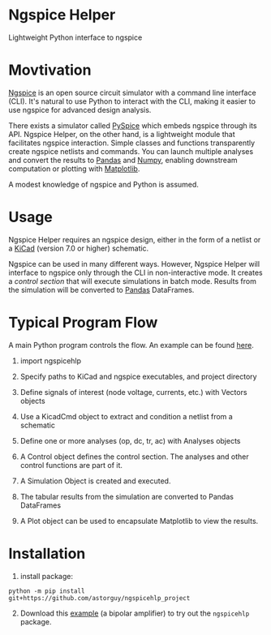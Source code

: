 # Ngspice Helper
Lightweight Python interface to ngspice

# Movtivation
[Ngspice](https://ngspice.sourceforge.io/) is an open source circuit simulator with a command line interface (CLI). It's natural to use Python to interact with the CLI, making it easier to use ngspice for advanced design analysis.

There exists a simulator called [PySpice](https://github.com/PySpice-org/PySpice) which embeds ngspice through its API. Ngspice Helper, on the other hand, is a lightweight module that facilitates ngspice interaction. Simple classes and functions transparently create ngspice netlists and commands. You can launch multiple analyses and convert the results to [Pandas](https://pandas.pydata.org/) and [Numpy](https://numpy.org/), enabling downstream computation or plotting with [Matplotlib](https://matplotlib.org/).

A modest knowledge of ngspice and Python is assumed.

# Usage
Ngspice Helper requires an ngspice design, either in the form of a netlist or a [KiCad](https://www.kicad.org/) (version 7.0 or higher) schematic.

Ngspice can be used in many different ways. However, Ngspice Helper will interface to ngspice only through the CLI in non-interactive mode. It creates a *control section* that will execute simulations in batch mode. Results from the simulation will be converted to [Pandas](https://pandas.pydata.org/) DataFrames.


# Typical Program Flow
A main Python program controls the flow. An example can be found [here](https://github.com/astorguy/bc546_amp).

1. import ngspicehlp

1. Specify paths to KiCad and ngspice executables, and project directory

1. Define signals of interest (node voltage, currents, etc.) with Vectors objects

1. Use a KicadCmd object to extract and condition a netlist from a schematic

1. Define one or more analyses (op, dc, tr, ac) with Analyses objects

1. A Control object defines the control section. The analyses and other control functions are part of it.

1. A Simulation Object is created and executed.

1. The tabular results from the simulation are converted to Pandas DataFrames

1. A Plot object can be used to encapsulate Matplotlib to view the results.

# Installation

1. install package:

`python -m pip install git+https://github.com/astorguy/ngspicehlp_project`

2. Download this [example](https://github.com/astorguy/bc546_amp) (a bipolar amplifier) to try out the `ngspicehlp` package.